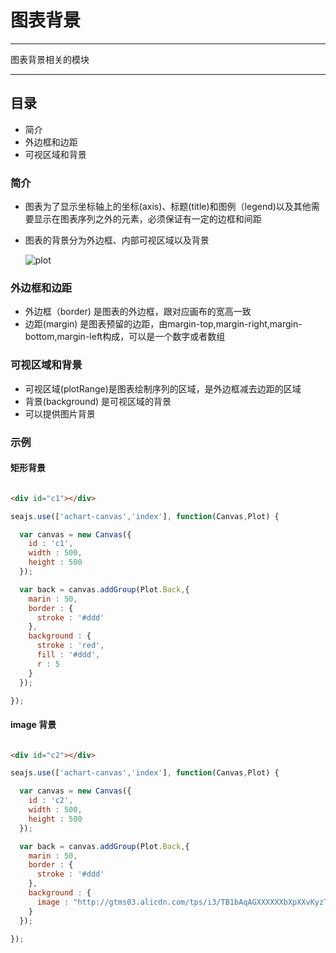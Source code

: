 # 图表背景

---

图表背景相关的模块

---

## 目录

  * 简介
  * 外边框和边距
  * 可视区域和背景

### 简介

  * 图表为了显示坐标轴上的坐标(axis)、标题(title)和图例（legend)以及其他需要显示在图表序列之外的元素，必须保证有一定的边框和间距
  * 图表的背景分为外边框、内部可视区域以及背景

    ![plot](http://gtms03.alicdn.com/tps/i3/TB1CYYWFVXXXXaraXXXoGvmPFXX-480-360.jpg)

### 外边框和边距
  
  * 外边框（border) 是图表的外边框，跟对应画布的宽高一致
  * 边距(margin) 是图表预留的边距，由margin-top,margin-right,margin-bottom,margin-left构成，可以是一个数字或者数组

### 可视区域和背景

  * 可视区域(plotRange)是图表绘制序列的区域，是外边框减去边距的区域
  * 背景(background) 是可视区域的背景
  * 可以提供图片背景

### 示例

#### 矩形背景

````html

<div id="c1"></div>

````

````javascript
seajs.use(['achart-canvas','index'], function(Canvas,Plot) {

  var canvas = new Canvas({
    id : 'c1',
    width : 500,
    height : 500
  });

  var back = canvas.addGroup(Plot.Back,{
    marin : 50,
    border : {
      stroke : '#ddd'
    },
    background : {
      stroke : 'red',
      fill : '#ddd',
      r : 5
    }
  });

});
````

#### image 背景

````html

<div id="c2"></div>

````

````javascript
seajs.use(['achart-canvas','index'], function(Canvas,Plot) {

  var canvas = new Canvas({
    id : 'c2',
    width : 500,
    height : 500
  });

  var back = canvas.addGroup(Plot.Back,{
    marin : 50,
    border : {
      stroke : '#ddd'
    },
    background : {
      image : "http://gtms03.alicdn.com/tps/i3/TB1bAqAGXXXXXXbXpXXvKyzTVXX-520-280.jpg"
    }
  });

});
````